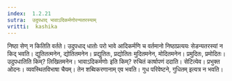 ```yaml
---
index:  1.2.21
sutra:  उदुपधाद् भावाऽदिकर्मणोरन्यतरस्याम्
vritti:  kashika 
---
```


निष्ठा सेण् न कितिति वर्तते। उदुपधाद् धातोः परो भावे आदिकर्मणि च वर्तमानो निष्ठाप्रत्ययः सेडन्यतरस्यां न किद् भवति। द्युतितत्मनेन, द्योतितमनेन। प्रद्युतितः, प्रद्योतितः मुदितमनेन, मोदितमनेन। प्रमुदितः, प्रमोदितः। उदुपधातिति किम्? लिखितमनेन। भावाऽदिकर्मणोः इति किम्? रुचितं कार्षापणं ददाति। सेटित्येव। प्रभुक्त ओदनः। व्यवस्थितविभाषा चैयम्। तेन शब्विकरणानाम् एव भवति। गुध परिवेष्टने, गुधितम् इत्यत्र न भवति।


